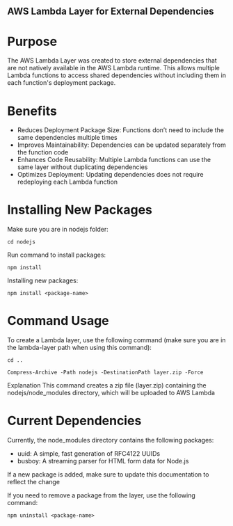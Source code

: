 ## AWS Lambda Layer for External Dependencies

# Purpose

The AWS Lambda Layer was created to store external dependencies that are not natively available in the AWS Lambda runtime. This allows multiple Lambda functions to access shared dependencies without including them in each function's deployment package.

# Benefits

- Reduces Deployment Package Size: Functions don’t need to include the same dependencies multiple times
- Improves Maintainability: Dependencies can be updated separately from the function code
- Enhances Code Reusability: Multiple Lambda functions can use the same layer without duplicating dependencies
- Optimizes Deployment: Updating dependencies does not require redeploying each Lambda function

# Installing New Packages

Make sure you are in nodejs folder:

```shell
cd nodejs
```

Run command to install packages:

```shell
npm install
```

Installing new packages:

```shell
npm install <package-name>
```

# Command Usage

To create a Lambda layer, use the following command (make sure you are in the lambda-layer path when using this command):

```shell
cd ..
```

```shell
Compress-Archive -Path nodejs -DestinationPath layer.zip -Force
```

Explanation
This command creates a zip file (layer.zip) containing the nodejs/node_modules directory, which will be uploaded to AWS Lambda

# Current Dependencies

Currently, the node_modules directory contains the following packages:

- uuid: A simple, fast generation of RFC4122 UUIDs
- busboy: A streaming parser for HTML form data for Node.js

If a new package is added, make sure to update this documentation to reflect the change

If you need to remove a package from the layer, use the following command:

```shell
npm uninstall <package-name>
```
